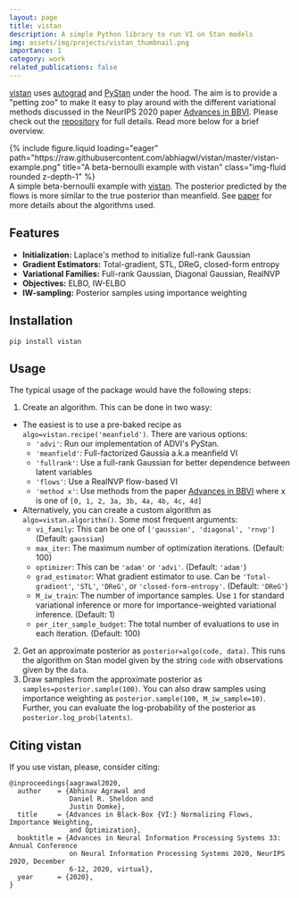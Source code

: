 ```yaml
---
layout: page
title: vistan
description: A simple Python library to run VI on Stan models
img: assets/img/projects/vistan_thumbnail.png
importance: 1
category: work
related_publications: false
---
```



[vistan][4] uses [autograd][1] and [PyStan][2] under the hood. The aim is to provide a "petting zoo" to make it easy to play around with the different variational methods discussed in the NeurIPS 2020 paper [Advances in BBVI][3]. Please check out the [repository][4] for full details. Read more below for a brief overview. 


<div class="row">
    <div class="col-sm mt-3 mt-md-0">
        {% include figure.liquid loading="eager" path="https://raw.githubusercontent.com/abhiagwl/vistan/master/vistan-example.png" title="A beta-bernoulli example with vistan" class="img-fluid rounded z-depth-1" %}
    </div>
</div>
<div class="caption">
    A simple beta-bernoulli example with <a href="https://github.com/abhiagwl/vistan">vistan</a>. The posterior predicted by the flows is more similar to the true posterior than meanfield. See <a href="https://proceedings.neurips.cc/paper/2020/file/c91e3483cf4f90057d02aa492d2b25b1-Paper.pdf">paper</a> for more details about the algorithms used.
</div>


[1]: https://github.com/HIPS/autograd
[2]: https://github.com/stan-dev/pystan
[3]: https://proceedings.neurips.cc/paper/2020/file/c91e3483cf4f90057d02aa492d2b25b1-Paper.pdf
[4]: https://github.com/abhiagwl/vistan

## Features

- **Initialization:** Laplace's method to initialize full-rank Gaussian
- **Gradient Estimators:** Total-gradient, STL, DReG, closed-form entropy   
- **Variational Families:** Full-rank Gaussian, Diagonal Gaussian, RealNVP
- **Objectives:** ELBO, IW-ELBO
- **IW-sampling:** Posterior samples using importance weighting

## Installation

```
pip install vistan
```

## Usage
The typical usage of the package would have the following steps:
1. Create an algorithm. This can be done in two wasy:
 - The easiest is to use a pre-baked recipe as `algo=vistan.recipe('meanfield')`. There are various options: 
    + `'advi'`: Run our implementation of ADVI's PyStan.
    + `'meanfield'`: Full-factorized Gaussia a.k.a meanfield VI
    + `'fullrank'`: Use a full-rank Gaussian for better dependence between latent variables 
    + `'flows'`: Use a RealNVP flow-based VI
    + `'method x'`: Use methods from the paper [Advances in BBVI][3] where x is one of `[0, 1, 2, 3a, 3b, 4a, 4b, 4c, 4d]`
- Alternatively, you can create a custom algorithm as `algo=vistan.algorithm()`. Some most frequent arguments:
    + `vi_family`: This can be one of `['gaussian', 'diagonal', 'rnvp']` (Default: `gaussian`)
    + `max_iter`: The maximum number of optimization iterations. (Default: 100)
    + `optimizer`: This can be `'adam'` or `'advi'`. (Default: `'adam'`)
    + `grad_estimator`: What gradient estimator to use. Can be `'Total-gradient'`, `'STL'`, `'DReG'`, or `'closed-form-entropy'`. (Default: `'DReG'`)
    + `M_iw_train`: The number of importance samples. Use `1` for standard variational inference or more for importance-weighted variational inference. (Default: 1)
    + `per_iter_sample_budget`: The total number of evaluations to use in each iteration. (Default: 100)
2. Get an approximate posterior as `posterior=algo(code, data)`. This runs the algorithm on Stan model given by the string `code` with observations given by the `data`.
3. Draw samples from the approximate posterior as `samples=posterior.sample(100)`. You can also draw samples using importance weighting as `posterior.sample(100, M_iw_sample=10)`. Further, you can evaluate the log-probability of the posterior as `posterior.log_prob(latents)`. 

## Citing vistan
If you use vistan, please, consider citing:

```
@inproceedings{aagrawal2020,
  author    = {Abhinav Agrawal and
               Daniel R. Sheldon and
               Justin Domke},
  title     = {Advances in Black-Box {VI:} Normalizing Flows, Importance Weighting,
               and Optimization},
  booktitle = {Advances in Neural Information Processing Systems 33: Annual Conference
               on Neural Information Processing Systems 2020, NeurIPS 2020, December
               6-12, 2020, virtual},
  year      = {2020},
}
```

